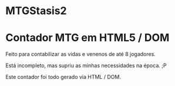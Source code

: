 # MTGStasis2
# Contador MTG em HTML5 / DOM

Feito para contabilizar as vidas e venenos de até 8 jogadores.

Está incompleto, mas supriu as minhas necessidades na época. ;P

Este contador foi todo gerado via HTML / DOM.
